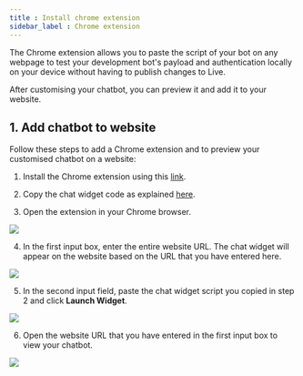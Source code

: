 ```yaml
---
title : Install chrome extension 
sidebar_label : Chrome extension
---
```


The Chrome extension allows you to paste the script of your bot on any webpage to test your development bot's payload and authentication locally on your device without having to publish changes to Live.

After customising your chatbot, you can preview it and add it to your website.

## 1. Add chatbot to website

Follow these steps to add a Chrome extension and to preview your customised chatbot on a website:

1. Install the Chrome extension using this [link](https://chrome.google.com/webstore/detail/yellowai-web-widget-launc/hlajdopahpkoakfedombhdpomlpmafbb).

2. Copy the chat widget code as explained [here](#25-deploy-chat-widget).

3. Open the extension in your Chrome browser.

![](https://i.imgur.com/aI0mRhb.png)

4. In the first input box, enter the entire website URL. The chat widget will appear on the website based on the URL that you have entered here.

![](https://i.imgur.com/xHROMyD.png)

5. In the second input field, paste the chat widget script you copied in step 2 and click **Launch Widget**.

![](https://i.imgur.com/7C7ubWH.png)

6. Open the website URL that you have entered in the first input box to view your chatbot.

![](https://i.imgur.com/CUUbTev.png)


